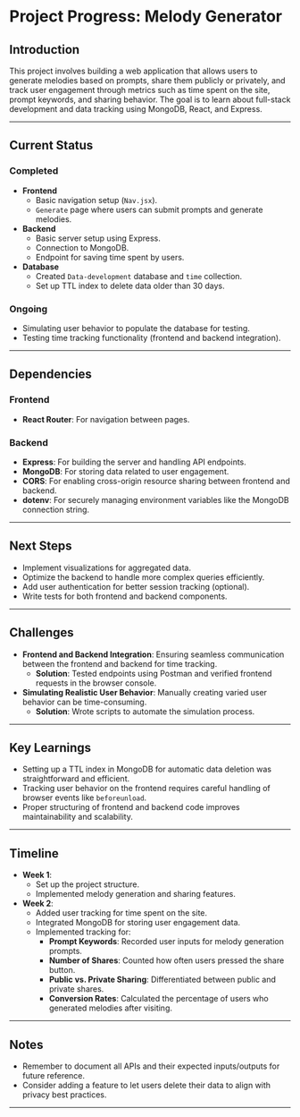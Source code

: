 # Project Progress: Melody Generator

## Introduction

This project involves building a web application that allows users to generate melodies based on prompts, share them publicly or privately, and track user engagement through metrics such as time spent on the site, prompt keywords, and sharing behavior. The goal is to learn about full-stack development and data tracking using MongoDB, React, and Express.

---

## Current Status

### Completed

- **Frontend**
  - Basic navigation setup (`Nav.jsx`).
  - `Generate` page where users can submit prompts and generate melodies.
- **Backend**
  - Basic server setup using Express.
  - Connection to MongoDB.
  - Endpoint for saving time spent by users.
- **Database**
  - Created `Data-development` database and `time` collection.
  - Set up TTL index to delete data older than 30 days.

### Ongoing

- Simulating user behavior to populate the database for testing.
- Testing time tracking functionality (frontend and backend integration).

---

## Dependencies

### Frontend

- **React Router**: For navigation between pages.

### Backend

- **Express**: For building the server and handling API endpoints.
- **MongoDB**: For storing data related to user engagement.
- **CORS**: For enabling cross-origin resource sharing between frontend and backend.
- **dotenv**: For securely managing environment variables like the MongoDB connection string.

---

## Next Steps

- Implement visualizations for aggregated data.
- Optimize the backend to handle more complex queries efficiently.
- Add user authentication for better session tracking (optional).
- Write tests for both frontend and backend components.

---

## Challenges

- **Frontend and Backend Integration**: Ensuring seamless communication between the frontend and backend for time tracking.
  - **Solution**: Tested endpoints using Postman and verified frontend requests in the browser console.
- **Simulating Realistic User Behavior**: Manually creating varied user behavior can be time-consuming.
  - **Solution**: Wrote scripts to automate the simulation process.

---

## Key Learnings

- Setting up a TTL index in MongoDB for automatic data deletion was straightforward and efficient.
- Tracking user behavior on the frontend requires careful handling of browser events like `beforeunload`.
- Proper structuring of frontend and backend code improves maintainability and scalability.

---

## Timeline

- **Week 1**:
  - Set up the project structure.
  - Implemented melody generation and sharing features.
- **Week 2**:
  - Added user tracking for time spent on the site.
  - Integrated MongoDB for storing user engagement data.
  - Implemented tracking for:
    - **Prompt Keywords**: Recorded user inputs for melody generation prompts.
    - **Number of Shares**: Counted how often users pressed the share button.
    - **Public vs. Private Sharing**: Differentiated between public and private shares.
    - **Conversion Rates**: Calculated the percentage of users who generated melodies after visiting.

---

## Notes

- Remember to document all APIs and their expected inputs/outputs for future reference.
- Consider adding a feature to let users delete their data to align with privacy best practices.

---
